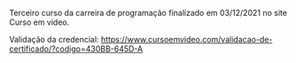 Terceiro curso da carreira de programação finalizado em 03/12/2021 no site Curso em video.

Validação da credencial: https://www.cursoemvideo.com/validacao-de-certificado/?codigo=430BB-645D-A